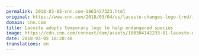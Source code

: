 ```yaml
---
permalink: 2018-03-05-cnn.com-1863427323.html
original: https://www.cnn.com/2018/03/04/us/lacoste-changes-logo-trnd/index.html
domain: cnn.com
title: Lacoste adopts temporary logo to help endangered species
image: https://cdn.cnn.com/cnnnext/dam/assets/180304142233-01-lacoste-endangered-species-super-tease.jpg
date: 2018-03-05 18:28:48
translations: en
---
```


